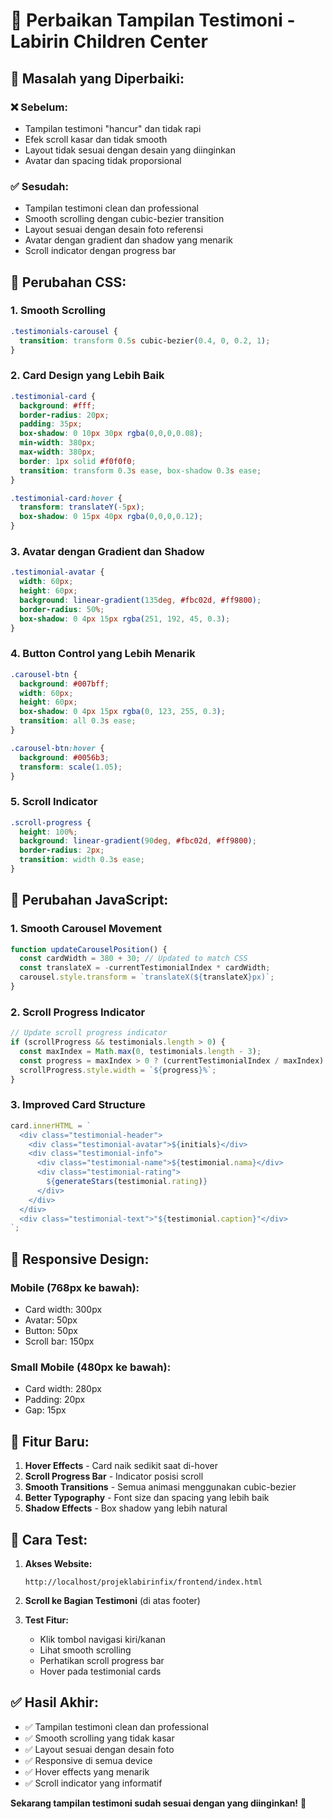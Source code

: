 # 🎨 Perbaikan Tampilan Testimoni - Labirin Children Center

## 🔧 **Masalah yang Diperbaiki:**

### ❌ **Sebelum:**
- Tampilan testimoni "hancur" dan tidak rapi
- Efek scroll kasar dan tidak smooth
- Layout tidak sesuai dengan desain yang diinginkan
- Avatar dan spacing tidak proporsional

### ✅ **Sesudah:**
- Tampilan testimoni clean dan professional
- Smooth scrolling dengan cubic-bezier transition
- Layout sesuai dengan desain foto referensi
- Avatar dengan gradient dan shadow yang menarik
- Scroll indicator dengan progress bar

## 🎨 **Perubahan CSS:**

### 1. **Smooth Scrolling**
```css
.testimonials-carousel {
  transition: transform 0.5s cubic-bezier(0.4, 0, 0.2, 1);
}
```

### 2. **Card Design yang Lebih Baik**
```css
.testimonial-card {
  background: #fff;
  border-radius: 20px;
  padding: 35px;
  box-shadow: 0 10px 30px rgba(0,0,0,0.08);
  min-width: 380px;
  max-width: 380px;
  border: 1px solid #f0f0f0;
  transition: transform 0.3s ease, box-shadow 0.3s ease;
}

.testimonial-card:hover {
  transform: translateY(-5px);
  box-shadow: 0 15px 40px rgba(0,0,0,0.12);
}
```

### 3. **Avatar dengan Gradient dan Shadow**
```css
.testimonial-avatar {
  width: 60px;
  height: 60px;
  background: linear-gradient(135deg, #fbc02d, #ff9800);
  border-radius: 50%;
  box-shadow: 0 4px 15px rgba(251, 192, 45, 0.3);
}
```

### 4. **Button Control yang Lebih Menarik**
```css
.carousel-btn {
  background: #007bff;
  width: 60px;
  height: 60px;
  box-shadow: 0 4px 15px rgba(0, 123, 255, 0.3);
  transition: all 0.3s ease;
}

.carousel-btn:hover {
  background: #0056b3;
  transform: scale(1.05);
}
```

### 5. **Scroll Indicator**
```css
.scroll-progress {
  height: 100%;
  background: linear-gradient(90deg, #fbc02d, #ff9800);
  border-radius: 2px;
  transition: width 0.3s ease;
}
```

## 🔧 **Perubahan JavaScript:**

### 1. **Smooth Carousel Movement**
```javascript
function updateCarouselPosition() {
  const cardWidth = 380 + 30; // Updated to match CSS
  const translateX = -currentTestimonialIndex * cardWidth;
  carousel.style.transform = `translateX(${translateX}px)`;
}
```

### 2. **Scroll Progress Indicator**
```javascript
// Update scroll progress indicator
if (scrollProgress && testimonials.length > 0) {
  const maxIndex = Math.max(0, testimonials.length - 3);
  const progress = maxIndex > 0 ? (currentTestimonialIndex / maxIndex) * 100 : 100;
  scrollProgress.style.width = `${progress}%`;
}
```

### 3. **Improved Card Structure**
```javascript
card.innerHTML = `
  <div class="testimonial-header">
    <div class="testimonial-avatar">${initials}</div>
    <div class="testimonial-info">
      <div class="testimonial-name">${testimonial.nama}</div>
      <div class="testimonial-rating">
        ${generateStars(testimonial.rating)}
      </div>
    </div>
  </div>
  <div class="testimonial-text">"${testimonial.caption}"</div>
`;
```

## 📱 **Responsive Design:**

### Mobile (768px ke bawah):
- Card width: 300px
- Avatar: 50px
- Button: 50px
- Scroll bar: 150px

### Small Mobile (480px ke bawah):
- Card width: 280px
- Padding: 20px
- Gap: 15px

## 🎯 **Fitur Baru:**

1. **Hover Effects** - Card naik sedikit saat di-hover
2. **Scroll Progress Bar** - Indicator posisi scroll
3. **Smooth Transitions** - Semua animasi menggunakan cubic-bezier
4. **Better Typography** - Font size dan spacing yang lebih baik
5. **Shadow Effects** - Box shadow yang lebih natural

## 🚀 **Cara Test:**

1. **Akses Website:**
   ```
   http://localhost/projeklabirinfix/frontend/index.html
   ```

2. **Scroll ke Bagian Testimoni** (di atas footer)

3. **Test Fitur:**
   - Klik tombol navigasi kiri/kanan
   - Lihat smooth scrolling
   - Perhatikan scroll progress bar
   - Hover pada testimonial cards

## ✅ **Hasil Akhir:**

- ✅ Tampilan testimoni clean dan professional
- ✅ Smooth scrolling yang tidak kasar
- ✅ Layout sesuai dengan desain foto
- ✅ Responsive di semua device
- ✅ Hover effects yang menarik
- ✅ Scroll indicator yang informatif

**Sekarang tampilan testimoni sudah sesuai dengan yang diinginkan!** 🎉
